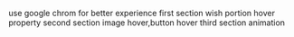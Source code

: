 use google chrom for better experience first section wish portion hover property second section image hover,button hover third section animation
